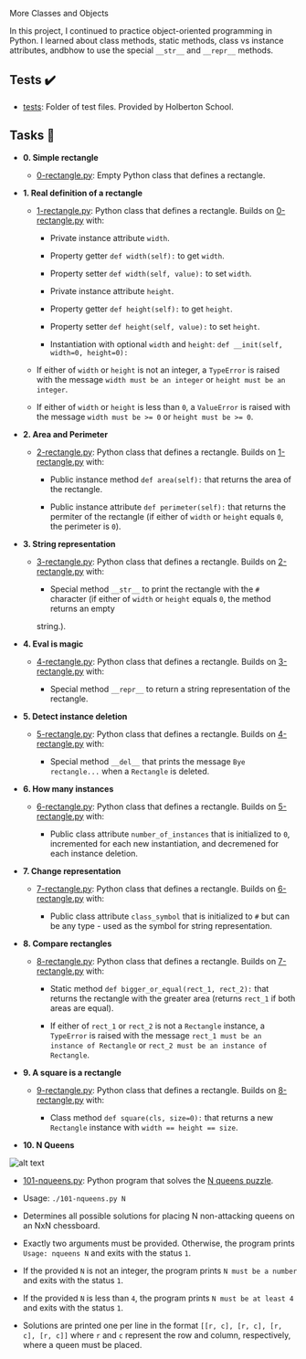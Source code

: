 More Classes and Objects



In this project, I continued to practice object-oriented programming in Python. I learned about class methods, static methods, class vs instance attributes, andbhow to use the special `__str__` and `__repr__` methods.



## Tests :heavy_check_mark:



* [tests](./tests): Folder of test files. Provided by Holberton School.



## Tasks :page_with_curl:



* **0. Simple rectangle**

  * [0-rectangle.py](./0-rectangle.py): Empty Python class that defines a rectangle.



* **1. Real definition of a rectangle**

  * [1-rectangle.py](./1-rectangle.py): Python class that defines a rectangle. Builds on [0-rectangle.py](./0-rectangle.py) with:

    * Private instance attribute `width`.

    * Property getter `def width(self):` to get `width`.

    * Property setter `def width(self, value):` to set `width`.

    * Private instance attribute `height`.

    * Property getter `def height(self):` to get `height`.

    * Property setter `def height(self, value):` to set `height`.

    * Instantiation with optional `width` and `height`: `def __init(self,   width=0, height=0):`

  * If either of `width` or `height` is not an integer, a `TypeError` is raised with the message `width must be an integer` or `height must be an integer`.

  * If either of `width` or `height` is less than `0`, a `ValueError` is raised with the message `width must be >= 0` or `height must be >= 0`.



* **2. Area and Perimeter**

  * [2-rectangle.py](./2-rectangle.py): Python class that defines a rectangle. Builds on [1-rectangle.py](./1-rectangle.py) with:

    * Public instance method `def area(self):` that returns the area of the rectangle.

    * Public instance attribute `def perimeter(self):` that returns the permiter of the rectangle (if either of `width` or `height` equals `0`, the perimeter is `0`).



* **3. String representation**

  * [3-rectangle.py](./3-rectangle.py): Python class that defines a rectangle. Builds on [2-rectangle.py](./2-rectangle.py) with:

    * Special method `__str__` to print the rectangle with the `#` character (if either of `width` or `height` equals `0`, the method returns an empty

    string.).



* **4. Eval is magic**

  * [4-rectangle.py](./4-rectangle.py): Python class that defines a rectangle. Builds on [3-rectangle.py](./3-rectangle.py) with:

    * Special method `__repr__` to return a string representation of the rectangle.



* **5. Detect instance deletion**

  * [5-rectangle.py](./5-rectangle.py): Python class that defines a rectangle. Builds on [4-rectangle.py](./4-rectangle.py) with:

    * Special method `__del__` that prints the message `Bye rectangle...` when a `Rectangle` is deleted.



* **6. How many instances**

  * [6-rectangle.py](./6-rectangle.py): Python class that defines a rectangle. Builds on [5-rectangle.py](./5-rectangle.py) with:

    * Public class attribute `number_of_instances` that is initialized to `0`, incremented for each new instantiation, and decremened for each instance deletion.



* **7. Change representation**

  * [7-rectangle.py](./7-rectangle.py): Python class that defines a rectangle. Builds on [6-rectangle.py](./6-rectangle.py) with:

    * Public class attribute `class_symbol` that is initialized to `#` but can be any type - used as the symbol for string representation.



* **8. Compare rectangles**

  * [8-rectangle.py](./8-rectangle.py): Python class that defines a rectangle. Builds on [7-rectangle.py](./7-rectangle.py) with:

    * Static method `def bigger_or_equal(rect_1, rect_2):` that returns the rectangle with the greater area (returns `rect_1` if both areas are equal).

    * If either of `rect_1` or `rect_2` is not a `Rectangle` instance, a `TypeError` is raised with the message `rect_1 must be an instance of Rectangle` or `rect_2 must be an instance of Rectangle`.



* **9. A square is a rectangle**

  * [9-rectangle.py](./9-rectangle.py): Python class that defines a rectangle. Builds on [8-rectangle.py](./8-rectangle.py) with:

    * Class method `def square(cls, size=0):` that returns a new `Rectangle` instance with `width == height == size`.



* **10. N Queens**



 ![alt text](http://www.crestbook.com/files/Judit-photo1_602x433.jpg)

 

  * [101-nqueens.py](./101-nqueens.py): Python program that solves the [N queens puzzle](https://en.wikipedia.org/wiki/Eight_queens_puzzle).

  * Usage: `./101-nqueens.py N`

  * Determines all possible solutions for placing N non-attacking queens on an NxN chessboard.

  * Exactly two arguments must be provided. Otherwise, the program prints `Usage: nqueens N` and exits with the status `1`.

  * If the provided `N` is not an integer, the program prints `N must be a number` and exits with the status `1`.

  * If the provided `N` is less than `4`, the program prints `N must be at least 4` and exits with the status `1`.

  * Solutions are printed one per line in the format `[[r, c], [r, c], [r, c], [r, c]]` where `r` and `c` represent the row and column, respectively, where a queen must be placed.

